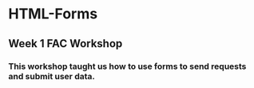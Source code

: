 # HTML-Forms

## Week 1 FAC Workshop 

### This workshop taught us how to use forms to send requests and submit user data.


